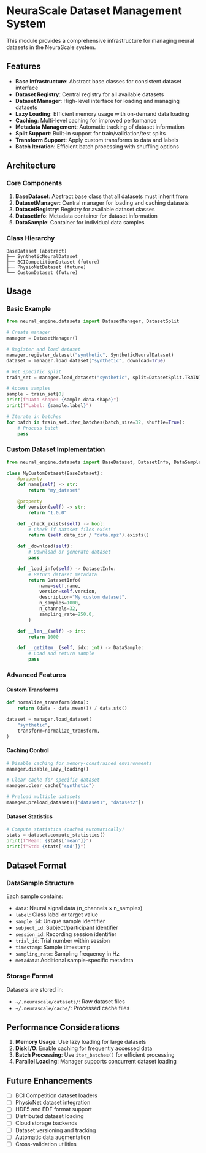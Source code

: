 # NeuraScale Dataset Management System

This module provides a comprehensive infrastructure for managing neural datasets in the NeuraScale system.

## Features

- **Base Infrastructure**: Abstract base classes for consistent dataset interface
- **Dataset Registry**: Central registry for all available datasets
- **Dataset Manager**: High-level interface for loading and managing datasets
- **Lazy Loading**: Efficient memory usage with on-demand data loading
- **Caching**: Multi-level caching for improved performance
- **Metadata Management**: Automatic tracking of dataset information
- **Split Support**: Built-in support for train/validation/test splits
- **Transform Support**: Apply custom transforms to data and labels
- **Batch Iteration**: Efficient batch processing with shuffling options

## Architecture

### Core Components

1. **BaseDataset**: Abstract base class that all datasets must inherit from
2. **DatasetManager**: Central manager for loading and caching datasets
3. **DatasetRegistry**: Registry for available dataset classes
4. **DatasetInfo**: Metadata container for dataset information
5. **DataSample**: Container for individual data samples

### Class Hierarchy

```
BaseDataset (abstract)
├── SyntheticNeuralDataset
├── BCICompetitionDataset (future)
├── PhysioNetDataset (future)
└── CustomDataset (future)
```

## Usage

### Basic Example

```python
from neural_engine.datasets import DatasetManager, DatasetSplit

# Create manager
manager = DatasetManager()

# Register and load dataset
manager.register_dataset("synthetic", SyntheticNeuralDataset)
dataset = manager.load_dataset("synthetic", download=True)

# Get specific split
train_set = manager.load_dataset("synthetic", split=DatasetSplit.TRAIN)

# Access samples
sample = train_set[0]
print(f"Data shape: {sample.data.shape}")
print(f"Label: {sample.label}")

# Iterate in batches
for batch in train_set.iter_batches(batch_size=32, shuffle=True):
    # Process batch
    pass
```

### Custom Dataset Implementation

```python
from neural_engine.datasets import BaseDataset, DatasetInfo, DataSample

class MyCustomDataset(BaseDataset):
    @property
    def name(self) -> str:
        return "my_dataset"

    @property
    def version(self) -> str:
        return "1.0.0"

    def _check_exists(self) -> bool:
        # Check if dataset files exist
        return (self.data_dir / "data.npz").exists()

    def _download(self):
        # Download or generate dataset
        pass

    def _load_info(self) -> DatasetInfo:
        # Return dataset metadata
        return DatasetInfo(
            name=self.name,
            version=self.version,
            description="My custom dataset",
            n_samples=1000,
            n_channels=32,
            sampling_rate=250.0,
        )

    def __len__(self) -> int:
        return 1000

    def __getitem__(self, idx: int) -> DataSample:
        # Load and return sample
        pass
```

### Advanced Features

#### Custom Transforms

```python
def normalize_transform(data):
    return (data - data.mean()) / data.std()

dataset = manager.load_dataset(
    "synthetic",
    transform=normalize_transform,
)
```

#### Caching Control

```python
# Disable caching for memory-constrained environments
manager.disable_lazy_loading()

# Clear cache for specific dataset
manager.clear_cache("synthetic")

# Preload multiple datasets
manager.preload_datasets(["dataset1", "dataset2"])
```

#### Dataset Statistics

```python
# Compute statistics (cached automatically)
stats = dataset.compute_statistics()
print(f"Mean: {stats['mean']}")
print(f"Std: {stats['std']}")
```

## Dataset Format

### DataSample Structure

Each sample contains:

- `data`: Neural signal data (n_channels × n_samples)
- `label`: Class label or target value
- `sample_id`: Unique sample identifier
- `subject_id`: Subject/participant identifier
- `session_id`: Recording session identifier
- `trial_id`: Trial number within session
- `timestamp`: Sample timestamp
- `sampling_rate`: Sampling frequency in Hz
- `metadata`: Additional sample-specific metadata

### Storage Format

Datasets are stored in:

- `~/.neurascale/datasets/`: Raw dataset files
- `~/.neurascale/cache/`: Processed cache files

## Performance Considerations

1. **Memory Usage**: Use lazy loading for large datasets
2. **Disk I/O**: Enable caching for frequently accessed data
3. **Batch Processing**: Use `iter_batches()` for efficient processing
4. **Parallel Loading**: Manager supports concurrent dataset loading

## Future Enhancements

- [ ] BCI Competition dataset loaders
- [ ] PhysioNet dataset integration
- [ ] HDF5 and EDF format support
- [ ] Distributed dataset loading
- [ ] Cloud storage backends
- [ ] Dataset versioning and tracking
- [ ] Automatic data augmentation
- [ ] Cross-validation utilities
